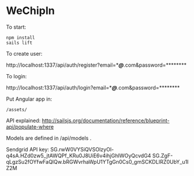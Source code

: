 # WeChipIn

To start:

```
npm install
sails lift
```

To create user:

http://localhost:1337/api/auth/register?email=****@***.com&password=********

To login:

http://localhost:1337/api/auth/login?email=****@***.com&password=********

Put Angular app in:

`/assets/`

API explained: http://sailsjs.org/documentation/reference/blueprint-api/populate-where

Models are defined in /api/models .

Sendgrid API key: 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
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
